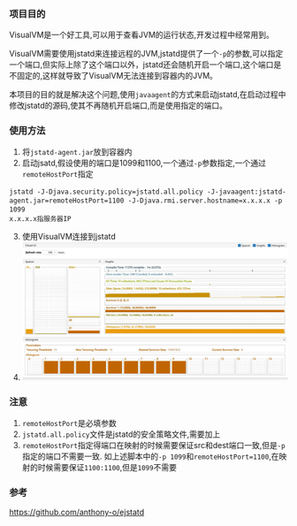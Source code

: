 ### 项目目的
VisualVM是一个好工具,可以用于查看JVM的运行状态,开发过程中经常用到。

VisualVM需要使用jstatd来连接远程的JVM,jstatd提供了一个`-p`的参数,可以指定一个端口,但实际上除了这个端口以外，jstatd还会随机开启一个端口,这个端口是不固定的,这样就导致了VisualVM无法连接到容器内的JVM。

本项目的目的就是解决这个问题,使用`javaagent`的方式来启动jstatd,在启动过程中修改jstatd的源码,使其不再随机开启端口,而是使用指定的端口。
### 使用方法
1. 将`jstatd-agent.jar`放到容器内
2. 启动jsatd,假设使用的端口是1099和1100,一个通过`-p`参数指定,一个通过`remoteHostPort`指定
```shell
jstatd -J-Djava.security.policy=jstatd.all.policy -J-javaagent:jstatd-agent.jar=remoteHostPort=1100 -J-Djava.rmi.server.hostname=x.x.x.x -p 1099
x.x.x.x指服务器IP
```
3. 使用VisualVM连接到jstatd
4. ![](./visualvm.jpg)

### 注意
1. `remoteHostPort`是必填参数
2. `jstatd.all.policy`文件是jstatd的安全策略文件,需要加上
3. `remoteHostPort`指定得端口在映射的时候需要保证src和dest端口一致,但是`-p`指定的端口不需要一致.
如上述脚本中的`-p 1099`和`remoteHostPort=1100`,在映射的时候需要保证`1100:1100`,但是`1099`不需要

### 参考
https://github.com/anthony-o/ejstatd
